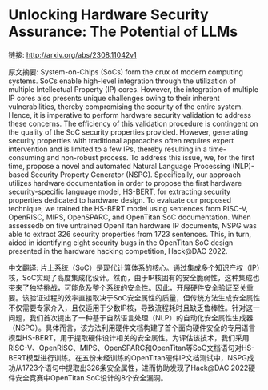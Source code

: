 # Unlocking Hardware Security Assurance: The Potential of LLMs

链接: http://arxiv.org/abs/2308.11042v1

原文摘要:
System-on-Chips (SoCs) form the crux of modern computing systems. SoCs enable
high-level integration through the utilization of multiple Intellectual
Property (IP) cores. However, the integration of multiple IP cores also
presents unique challenges owing to their inherent vulnerabilities, thereby
compromising the security of the entire system. Hence, it is imperative to
perform hardware security validation to address these concerns. The efficiency
of this validation procedure is contingent on the quality of the SoC security
properties provided. However, generating security properties with traditional
approaches often requires expert intervention and is limited to a few IPs,
thereby resulting in a time-consuming and non-robust process. To address this
issue, we, for the first time, propose a novel and automated Natural Language
Processing (NLP)-based Security Property Generator (NSPG). Specifically, our
approach utilizes hardware documentation in order to propose the first hardware
security-specific language model, HS-BERT, for extracting security properties
dedicated to hardware design. To evaluate our proposed technique, we trained
the HS-BERT model using sentences from RISC-V, OpenRISC, MIPS, OpenSPARC, and
OpenTitan SoC documentation. When assessedb on five untrained OpenTitan
hardware IP documents, NSPG was able to extract 326 security properties from
1723 sentences. This, in turn, aided in identifying eight security bugs in the
OpenTitan SoC design presented in the hardware hacking competition, Hack@DAC
2022.

中文翻译:
片上系统（SoC）是现代计算体系的核心。通过集成多个知识产权（IP）核，SoC实现了高度集成化设计。然而，由于IP核固有的安全脆弱性，这种集成也带来了独特挑战，可能危及整个系统的安全性。因此，开展硬件安全验证至关重要。该验证过程的效率直接取决于SoC安全属性的质量，但传统方法生成安全属性不仅需要专家介入，且仅适用于少数IP核，导致流程耗时且缺乏鲁棒性。针对这一问题，我们首次提出了一种基于自然语言处理（NLP）的自动化安全属性生成器（NSPG）。具体而言，该方法利用硬件文档构建了首个面向硬件安全的专用语言模型HS-BERT，用于提取硬件设计相关的安全属性。为评估该技术，我们采用RISC-V、OpenRISC、MIPS、OpenSPARC和OpenTitan等SoC文档语句对HS-BERT模型进行训练。在五份未经训练的OpenTitan硬件IP文档测试中，NSPG成功从1723个语句中提取出326条安全属性，进而协助发现了Hack@DAC 2022硬件安全竞赛中OpenTitan SoC设计的8个安全漏洞。
